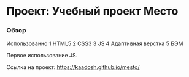 # Проект: Учебный проект Место

### Обзор
Использованно
1 HTML5
2 CSS3
3 JS
4 Адаптивная верстка
5 БЭМ

Первое использование JS.



Ссылка на проект: https://kaadosh.github.io/mesto/